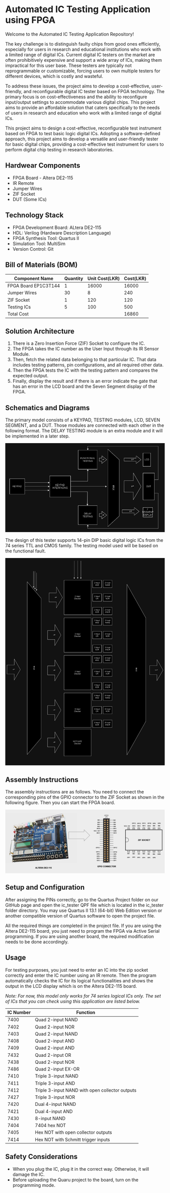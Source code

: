 # Automated IC Testing Application using FPGA

Welcome to the Automated IC Testing Application Repository!

The key challenge is to distinguish faulty chips from good ones efficiently, especially for users in research and educational institutions who work with a limited range of digital ICs. Current digital IC testers on the market are often prohibitively expensive and support a wide array of ICs, making them impractical for this user base. These testers are typically not reprogrammable or customizable, forcing users to own multiple testers for different devices, which is costly and wasteful.

To address these issues, the project aims to develop a cost-effective, user-friendly, and reconfigurable digital IC tester based on FPGA technology. The primary focus is on cost-effectiveness and the ability to reconfigure input/output settings to accommodate various digital chips. This project aims to provide an affordable solution that caters specifically to the needs of users in research and education who work with a limited range of digital ICs.

This project aims to design a cost-effective, reconfigurable test instrument based on FPGA to test basic logic digital ICs. Adopting a software-defined approach, this project aims to develop a versatile and user-friendly tester for basic digital chips, providing a cost-effective test instrument for users to perform digital chip testing in research laboratories.

## Hardwear Components

- FPGA Board - Altera DE2-115
- IR Remote
- Jumper Wires
- ZIF Socket
- DUT (Some ICs)

## Technology Stack

- FPGA Development Board: ALtera DE2-115
- HDL: Verilog (Hardware Description Language)
- FPGA Synthesis Tool: Quartus II
- Simulation Tool: MultiSim
- Version Control: Git

## Bill of Materials (BOM)

| Component Name       | Quantity | Unit Cost(LKR) | Cost(LKR) |
| -------------------- | -------- | -------------- | --------- |
| FPGA Board EP1C3T144 | 1        | 16000          | 16000     |
| Jumper Wires         | 30       | 8              | 240       |
| ZIF Socket           | 1        | 120            | 120       |
| Testing ICs          | 5        | 100            | 500       |
| Total Cost           |          |                | 16860     |

## Solution Architecture

1. There is a Zero Insertion Force (ZIF) Socket to configure the IC.
2. The FPGA takes the IC number as the User Input through its IR Sensor Module.
3. Then, fetch the related data belonging to that particular IC. That data includes testing patterns, pin configurations, and all required other data.
4. Then the FPGA tests the IC with the testing pattern and compares the expected output.
5. Finally, display the result and if there is an error indicate the gate that has an error in the LCD board and the Seven Segment display of the FPGA.

## Schematics and Diagrams

The primary model consists of a KEYPAD, TESTING modules, LCD, SEVEN SEGMENT, and a DUT. Those modules are connected with each other in the following format. The DELAY TESTING module is an extra module and it will be implemented in a later step.

![IC Tester Design Structure](./images/IC_Tester_Model.png)

The design of this tester supports 14-pin DIP basic digital logic ICs from the 74 series TTL and CMOS family. The testing model used will be based on the functional fault.

![IC Tester Logical Testing Unit](./images/IC_Tester_Logical_Unit.png)

## Assembly Instructions

The assembly instructions are as follows. You need to connect the corresponding pins of the GPIO connector to the ZIF Socket as shown in the following figure. Then you can start the FPGA board.

![Assembly Instructions](./images/assemly.png)

## Setup and Configuration

After assigning the PINs correctly, go to the Quartus Project folder on our GitHub page and open the ic_tester QPF file which is located in the ic_tester folder directory. You may use Quartus II 13.1 (64-bit) Web Edition version or another compatible version of Quartus software to open the project file.

All the required things are completed in the project file. If you are using the Altera DE2-115 board, you just need to program the FPGA via Active Serial programming. If you are using another board, the required modification needs to be done accordingly.

## Usage

For testing purposes, you just need to enter an IC into the zip socket correctly and enter the IC number using an IR remote. Then the program automatically checks the IC for its logical functionalities and shows the output in the LCD display which is on the Altera DE2-115 board.

_Note: For now, this model only works for 74 series logical ICs only. The set of ICs that you can check using this application are listed below._

| IC Number | Function                                        |
| --------- | ----------------------------------------------- |
| 7400      | Quad 2-input NAND                               |
| 7402      | Quad 2-input NOR                                |
| 7403      | Quad 2-input NAND                               |
| 7408      | Quad 2-input AND                                |
| 7409      | Quad 2-input AND                                |
| 7432      | Quad 2-input OR                                 |
| 7438      | Quad 2-input NOR                                |
| 7486      | Quad 2-input EX-OR                              |
| 7410      | Triple 3-input NAND                             |
| 7411      | Triple 3-input AND                              |
| 7412      | Triple 3-input NAND with open collector outputs |
| 7427      | Triple 3-input NOR                              |
| 7420      | Dual 4-input NAND                               |
| 7421      | Dual 4-input AND                                |
| 7430      | 8-input NAND                                    |
| 7404      | 7404 hex NOT                                    |
| 7405      | Hex NOT with open collector outputs             |
| 7414      | Hex NOT with Schmitt trigger inputs             |

## Safety Considerations

- When you plug the IC, plug it in the correct way. Otherwise, it will damage the IC.
- Before uploading the Quaru project to the board, turn on the programming mode.
